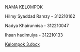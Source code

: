 NAMA KELOMPOK 

Hilmy Syaddad Ramzy - 312210162

Nadya Khairunnisa - 312210047

Ihsan hadimulya - 312210133



[Kelompok 3.docx](https://github.com/Hilmyramzy/maximanalys/files/15258330/Kelompok.3.docx)
